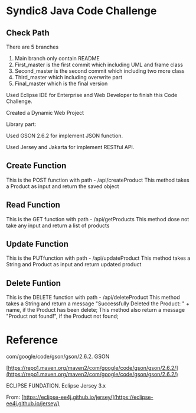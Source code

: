 ﻿# Syndic8 Java Code Challenge

## Check Path
There are 5 branches

 1. Main branch only contain README
 2. First_master is the first commit which including UML and frame class
 3. Second_master is the second commit which including two more class
 4. Third_master which including overwrite part
 5. Final_master which is the final version

Used Eclipse IDE for Enterprise and Web Developer to finish this Code Challenge.

Created a Dynamic Web Project

Library part:

Used GSON 2.6.2 for implement JSON function.

Used Jersey and Jakarta for implement RESTful API.


## Create Function
This is the POST function with path - /api/createProduct
This method takes a Product as input and return the saved object

## Read Function

This is the GET function with path - /api/getProducts
This method dose not take any input and return a list of products

## Update Function

This is the PUTfunction with path - /api/updateProduct
This method takes a String and Product as input and return updated product


## Delete Funtion

This is the DELETE function with path - /api/deleteProduct
This method takes a String and return a message "Successfully Deleted the Product: " + name, if the Product has been delete;
This method also return a message "Product not found!", if the Product not found;

# Reference

com/google/code/gson/gson/2.6.2. GSON

[https://repo1.maven.org/maven2/com/google/code/gson/gson/2.6.2/](https://repo1.maven.org/maven2/com/google/code/gson/gson/2.6.2/)

ECLIPSE FUNDATION. Eclipse Jersey 3.x

From: [https://eclipse-ee4j.github.io/jersey/](https://eclipse-ee4j.github.io/jersey/)


